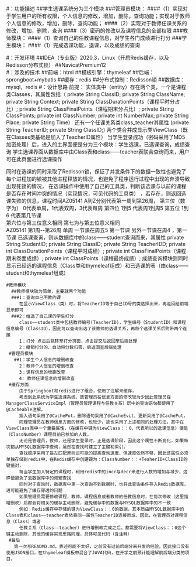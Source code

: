    #：功能描述
    ##学生选课系统分为三个模块
      ###管理员模块：
            ####（1）实现对于学生用户的所有权限，个人信息的修改，增加，删除，查询功能；实现对于教师个人信息的修改，增加，删除，查询功能；
            ####（2）实现对于教师任课关系的修改，增加，删除，查询
            ####（3）密码的修改以及课程信息的全部权限
      ###教师模块：
            ####（1）查询自己的任教课程信息，对学生各门成绩进行打分
      ###学生模块：
            ####（1）完成选课功能，退课，以及成绩的查询
            
  #：开发环境
     ##IDEA（专业版）2020.3，Linux（开启Redis缓存，以及Redisson分布式锁）
     ##NavicatPremium12            
  #：涉及的技术
    ##前端：html
    ##模板引擎：thymeleaf
    ##后端：sprongboot+mybatis
    ##缓存：redis
    ##分布式控制：Redisson锁
    ##数据库：mysql，redis
   #：设计思路
  前提：
   实体类中（entity）存在两个类，一个是课程类Classes，其属性包括（ private String ClassID;
    private String ClassName;
    private String Context;
    private String ClassDurationPoints（课程平时分占比）;
    private String ClassFinalPoints（课程期末分占比）;
    private String ClassPoints;
    private  int ClassNumber;
    private  int NumberMax;
    private String Place;
    private String Time）
    还有一个任课关系类class_teacher其属性
    (private String TeacherID;
    private String ClassID;)
    两个类合并成显示类ViewClass（既在Classes类基础是加入了TeacherID属性）
   当学生登录成功（密码采用了MD5加密处理）后，进入的主界面便是分为三个模块：学生选课，已选课查询，成绩查询
   学生选课界面从数据库中由Class表和class——teacher表联合查询而来，用户可在此页面进行选课操作

   同时在选课的同时采取了Redisson锁，保证了并发条件下的数据一致性也避免了每个进程加的锁被其他进程释放的情况，也避免了程序运行过程中出现的奔溃导致出现死锁的情况，
   在选课操作中使用了自己的工具类，判断该选课与以前的课程是否存在时间冲突的情况（实现情况，可见代码的工具类）
   ，若存在，则返回选课失败的信息，课程时间AZ05141 A到Z分别代表第一周到第26周，
   第三位（数字为） 0代表单周，1代表双周，3代表每周 
   第四位 1到5 代表周1到周5
   第五位 1到6 代表第几节课               
   第六位与第三位意义相同
   第七为与第五位意义相同  
   AZ05141   第1周--第26周 单周 一节课在周五5 第一节课  另外一节课在周4 ，第一节课
   已选课查询，则从数据库中的class——student查询而来，其属性 
   private String StudentID;
    private String ClassID;
    private String TeacherIDD;
    private int ClassDurationPoints（课程平时成绩）;
    private int ClassFinalPoints（课程期末卷面成绩）;
    private int ClassPoints（课程最终成绩）;
    成绩查询模块则同时显示已经选的课程信息（Class类和thymeleaf组成）和已选课的表（由class——student和thymeleaf组成）
    
    #教师模块 
      ##教师模块较为简单，主要就两个功能 
      ###1：查询自己所教的课
         在显示ViewClass（类）时，将TeacherID等于自己ID号的类选择出来，再返回给前端显示即可
      ###2：给选了自己课的学生打分
         class——student类中包括教师编号(TeacherID)，学生编号（StudentID）和课程信息编号（ClassID），因此可以查询出选了该教师的选课关系，再每个选课关系后附带两个连接
         1：打分 点击后跳转至打分页面，点击提交后返回至后端处理
         2：撤销打分的，自动将分数归零，后返回至后端处理
     #管理员模块
       ##1：学生个人信息的增删改查
         2：教师个人信息的增删改查
         3：课程信息的增删改查
         4: 教师任课信息的增删改查
     #缓存方面
         由于Springboot和redis进行了组合，使用了注解来缓存，
         考虑到此系统为学生选课系统，故管理员在信息方面的修改较为少因此管理员在ManagerClassServiceImpl（管理员管理课程与任教关系）层中的查询语句都使用了@Cacheable注解，
         插入语句采用了@CachePut，删除语句采用了@CacheEvit，更新采用了@CachePut，
         同理管理员在教师信息方面的修改，也较少，故也采用了上述相同的处理方法，其中在ViewClass类中一个重要属性，（在缓存中键为ViewClass：：0，代表所以的选课信息）便是（ClassNumber）课程目前已参加的人数，
         无论是管理员，教师，还是学生登录时，正是选课阶段，因此这个属性不断变化，如果每次都从MYSQL数据库中查询，虽然在查找时建立了主键和索引，
         查找顺序采用了最左匹配原则进可能的提高查询速度，但速度依然不够，因此该属性必须单独存储到redis中，在Redis缓存中创建键为：ClassNumber：：+TeaherID+ClassID的键值对，
         每当学生加入特定的课程时，利用redis中的incr与decr来进行人数的增加与减少，这样便避免了去数据库中的频繁查找
         同时对于查询时，数据库中第一次查询不到数据时，也将此查询条件存入Redis数据库，进可能避免了缓存穿透的问题
         如果管理员需要修改课程，教师，课程信息或者教师的任教信息时，在每次修改（这里指增删改）后都会将相关的缓存主动删除，避免缓存中的数据与MYSQL数据库中的不一致
         例如：Redis缓存中存储的键为ViewClass：：0的数据，其本质由MYSQL数据库中的Class表和class——teacher表依靠同一属性TeacherID连接而成，因此，在管理员对课程信息（Class）或者
         任教关系（Class——teacher）进行增删改完成之后，都需要将ViewClass：：0这个键主动删除，其他的缓存实现思路同理，具体可见代码（含注释）
     #最后
       第一次写READMD.md，表述可能不太好，之前没有过前后端分离开发的经验，因此接口没有使用JSON接口，在thymeleaf模板中混合了JAVA代码，在开学之前预计能理解前后端分类的项目，
         
         
           
    
    
    
    
    
    
    
    
    
    
    
    
